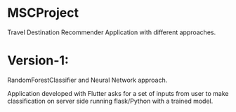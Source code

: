 # MSCProject
Travel Destination Recommender Application with different approaches.

# Version-1:
RandomForestClassifier and Neural Network approach.

Application developed with Flutter asks for a set of inputs from user to make classification on server side running flask/Python
with a trained model.

